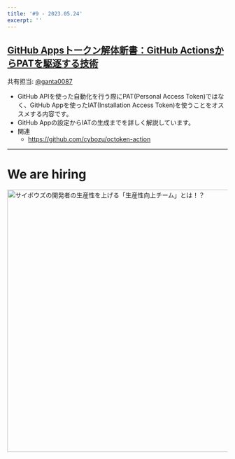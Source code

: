 ```yaml
---
title: '#9 - 2023.05.24'
excerpt: ''
---
```


## [GitHub Appsトークン解体新書：GitHub ActionsからPATを駆逐する技術](https://zenn.dev/tmknom/articles/github-apps-token)

共有担当: [@ganta0087](https://twitter.com/ganta0087)

- GitHub APIを使った自動化を行う際にPAT(Personal Access Token)ではなく、GitHub Appを使ったIAT(Installation Access Token)を使うことをオススメする内容です。
- GitHub Appの設定からIATの生成までを詳しく解説しています。
- 関連
  - https://github.com/cybozu/octoken-action

---

# We are hiring

<a href="https://note.com/cybozu_dev/n/n1c1b44bf72f6">
<img src="https://user-images.githubusercontent.com/471182/156986297-b189ef3d-98d3-4490-af5c-007a4ab47e5e.png" alt="サイボウズの開発者の生産性を上げる「生産性向上チーム」とは！？" width="600">
</a>
